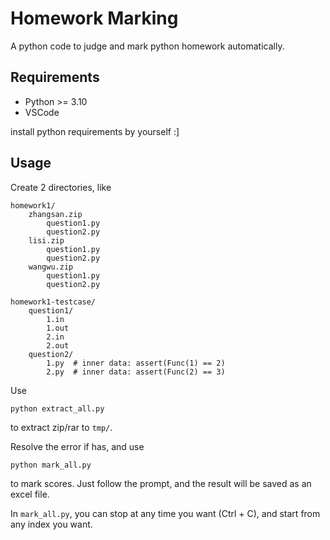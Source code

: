 # Homework Marking

A python code to judge and mark python homework automatically.

## Requirements

- Python >= 3.10
- VSCode

install python requirements by yourself :]

## Usage

Create 2 directories, like

```plaintext
homework1/
    zhangsan.zip
        question1.py
        question2.py
    lisi.zip
        question1.py
        question2.py
    wangwu.zip
        question1.py
        question2.py

homework1-testcase/
    question1/
        1.in
        1.out
        2.in
        2.out
    question2/
        1.py  # inner data: assert(Func(1) == 2)
        2.py  # inner data: assert(Func(2) == 3)
```

Use

```shell
python extract_all.py
```

to extract zip/rar to `tmp/`.

Resolve the error if has, and use

```shell
python mark_all.py
```

to mark scores. Just follow the prompt, and the result will be saved as an excel file.

In `mark_all.py`, you can stop at any time you want (Ctrl + C), and start from any index you want.
